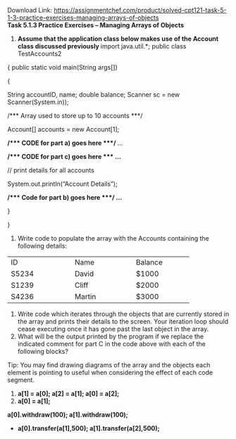 Download Link: https://assignmentchef.com/product/solved-cpt121-task-5-1-3-practice-exercises-managing-arrays-of-objects
<br>
<strong>Task 5.1.3 Practice Exercises – Managing Arrays of Objects </strong>

<ol>

 <li><strong> Assume that the application class below makes use of the Account class discussed previously </strong>import java.util.*; public class TestAccounts2</li>

</ol>

{ public static void main(String args[])

{

String accountID, name; double balance; Scanner sc = new Scanner(System.in));

/*** Array used to store up to 10 accounts ***/

Account[] accounts = new Account[1];

<strong>/*** CODE for part a) goes here ***/ </strong>…

<strong>/*** CODE for part c) goes here *** … </strong>

// print details for all accounts

System.out.println(“Account Details”);

<strong>/*** Code for part b) goes here ***/ … </strong>

}

}

<ol>

 <li>Write code to populate the array with the Accounts containing the following details:</li>

</ol>

<table width="366">

 <tbody>

  <tr>

   <td width="129">ID</td>

   <td width="123">Name</td>

   <td width="113">Balance</td>

  </tr>

  <tr>

   <td width="129">S5234</td>

   <td width="123">David</td>

   <td width="113">$1000</td>

  </tr>

  <tr>

   <td width="129">S1239</td>

   <td width="123">Cliff</td>

   <td width="113">$2000</td>

  </tr>

  <tr>

   <td width="129">S4236</td>

   <td width="123">Martin</td>

   <td width="113">$3000</td>

  </tr>

 </tbody>

</table>

<ol>

 <li>Write code which iterates through the objects that are currently stored in the array and prints their details to the screen. Your iteration loop should cease executing once it has gone past the last object in the array.</li>

 <li>What will be the output printed by the program if we replace the indicated comment for part C in the code above with each of the following blocks?</li>

</ol>

Tip: You may find drawing diagrams of the array and the objects each element is pointing to useful when considering the effect of each code segment.

<ol>

 <li><strong>a[1] = a[0]; a[2] = a[1]; a[0] = a[2];</strong></li>

 <li><strong>a[0] = a[1];</strong></li>

</ol>

<strong>a[0].withdraw(100); a[1].withdraw(100);</strong>

<ul>

 <li><strong>a[0].transfer(a[1],500); a[1].transfer(a[2],500);</strong></li>

</ul>